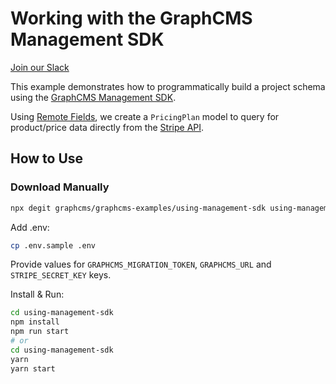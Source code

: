 # Working with the GraphCMS Management SDK

[Join our Slack](https://slack.graphcms.com)

This example demonstrates how to programmatically build a project schema using the [GraphCMS Management SDK](https://www.npmjs.com/package/@graphcms/management).

Using [Remote Fields](https://graphcms.com/docs/schema/field-types#remote), we create a `PricingPlan` model to query for product/price data directly from the [Stripe API](https://stripe.com/docs/api).

## How to Use

### Download Manually

```bash
npx degit graphcms/graphcms-examples/using-management-sdk using-management-sdk
```

Add .env:

```bash
cp .env.sample .env
```

Provide values for `GRAPHCMS_MIGRATION_TOKEN`, `GRAPHCMS_URL` and `STRIPE_SECRET_KEY` keys.

Install & Run:

```bash
cd using-management-sdk
npm install
npm run start
# or
cd using-management-sdk
yarn
yarn start
```
